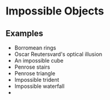 # Impossible Objects

## Examples
- Borromean rings
- Oscar Reutersvard's optical illusion
- An impossible cube
- Penrose stairs
- Penrose triangle
- Impossible trident
- Impossible waterfall
- 